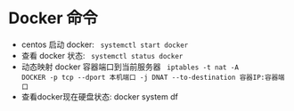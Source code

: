 # Docker 命令

- centos 启动 docker: <code> systemctl start docker </code>
- 查看 docker 状态: <code> systemctl status docker </code>
- 动态映射 docker 容器端口到当前服务器 <code> iptables -t nat -A  DOCKER -p tcp --dport 本机端口 -j DNAT --to-destination 容器IP:容器端口 </code>
- 查看docker现在硬盘状态: docker system df